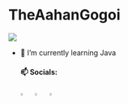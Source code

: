   # TheAahanGogoi

![](https://komarev.com/ghpvc/?username=TheAahanGogoi&label=Profile%20Visits&color=blue&style=for-the-badge)
- 🌱 I’m currently learning Java 

  #### 📫 Socials:
     [<img src="https://img.icons8.com/color/48/000000/twitter.png" width="3.5%"/>](https://twitter.com/theaahangogoi)  &nbsp; [<img src="https://img.icons8.com/fluent/48/000000/instagram-new.png" width="3.5%"/>](https://www.instagram.com/theaahangogoi/)  &nbsp;
[<img src="https://user-images.githubusercontent.com/90509984/227913880-509ffcc7-4fea-4e98-b2e6-fbfcff694107.png" width="3.5%"/>](https://open.spotify.com/user/31boqbb7k6e6tltjtgrftqfm56r4) &nbsp; 
